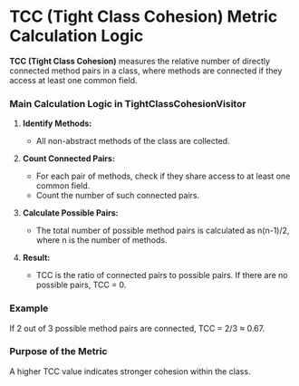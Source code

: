 # TCC (Tight Class Cohesion) Metric Calculation Logic

**TCC (Tight Class Cohesion)** measures the relative number of directly connected method pairs in a class, where methods are connected if they access at least one common field.

### Main Calculation Logic in TightClassCohesionVisitor

1. **Identify Methods:**
   - All non-abstract methods of the class are collected.

2. **Count Connected Pairs:**
   - For each pair of methods, check if they share access to at least one common field.
   - Count the number of such connected pairs.

3. **Calculate Possible Pairs:**
   - The total number of possible method pairs is calculated as n(n-1)/2, where n is the number of methods.

4. **Result:**
   - TCC is the ratio of connected pairs to possible pairs. If there are no possible pairs, TCC = 0.

### Example
If 2 out of 3 possible method pairs are connected, TCC = 2/3 ≈ 0.67.

### Purpose of the Metric
A higher TCC value indicates stronger cohesion within the class.
